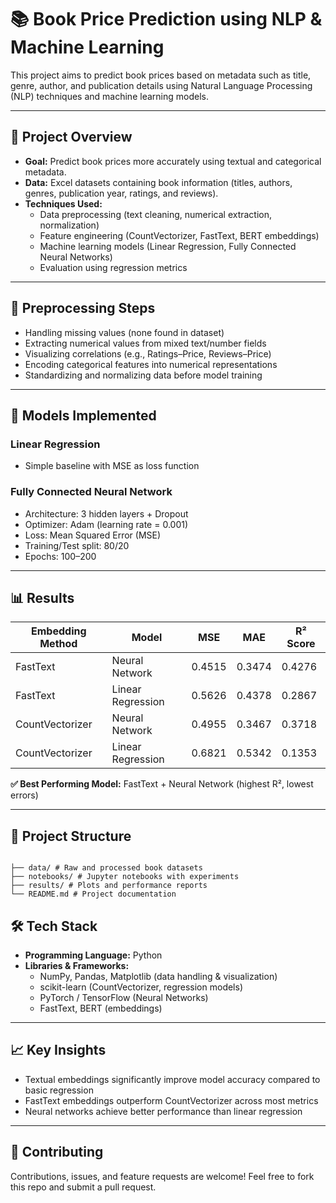 # 📚 Book Price Prediction using NLP & Machine Learning

This project aims to predict book prices based on metadata such as title, genre, author, and publication details using Natural Language Processing (NLP) techniques and machine learning models.

---

## 🚀 Project Overview

- **Goal:** Predict book prices more accurately using textual and categorical metadata.  
- **Data:** Excel datasets containing book information (titles, authors, genres, publication year, ratings, and reviews).  
- **Techniques Used:**
  - Data preprocessing (text cleaning, numerical extraction, normalization)
  - Feature engineering (CountVectorizer, FastText, BERT embeddings)
  - Machine learning models (Linear Regression, Fully Connected Neural Networks)
  - Evaluation using regression metrics

---

## 🔧 Preprocessing Steps

- Handling missing values (none found in dataset)  
- Extracting numerical values from mixed text/number fields  
- Visualizing correlations (e.g., Ratings–Price, Reviews–Price)  
- Encoding categorical features into numerical representations  
- Standardizing and normalizing data before model training  

---

## 🧠 Models Implemented

### Linear Regression
- Simple baseline with MSE as loss function  

### Fully Connected Neural Network
- Architecture: 3 hidden layers + Dropout  
- Optimizer: Adam (learning rate = 0.001)  
- Loss: Mean Squared Error (MSE)  
- Training/Test split: 80/20  
- Epochs: 100–200  

---

## 📊 Results

| Embedding Method | Model               | MSE     | MAE     | R² Score |
|-----------------|-------------------|---------|---------|----------|
| FastText        | Neural Network     | 0.4515  | 0.3474  | 0.4276   |
| FastText        | Linear Regression  | 0.5626  | 0.4378  | 0.2867   |
| CountVectorizer | Neural Network     | 0.4955  | 0.3467  | 0.3718   |
| CountVectorizer | Linear Regression  | 0.6821  | 0.5342  | 0.1353   |

**✅ Best Performing Model:** FastText + Neural Network (highest R², lowest errors)

---

## 📂 Project Structure
```text

├── data/ # Raw and processed book datasets
├── notebooks/ # Jupyter notebooks with experiments
├── results/ # Plots and performance reports
└── README.md # Project documentation

```

## 🛠️ Tech Stack

- **Programming Language:** Python  
- **Libraries & Frameworks:**
  - NumPy, Pandas, Matplotlib (data handling & visualization)  
  - scikit-learn (CountVectorizer, regression models)  
  - PyTorch / TensorFlow (Neural Networks)  
  - FastText, BERT (embeddings)  

---

## 📈 Key Insights

- Textual embeddings significantly improve model accuracy compared to basic regression  
- FastText embeddings outperform CountVectorizer across most metrics  
- Neural networks achieve better performance than linear regression  

---

## 🤝 Contributing

Contributions, issues, and feature requests are welcome! Feel free to fork this repo and submit a pull request.
